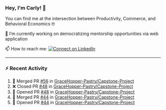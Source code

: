 ### Hey, I'm Carly! 👋

You can find me at the intersection between Productivity, Commerce, and Behavioral Economics 🤓

🔭 I’m currently working on democratizing mentorship opportunities via web application 

📫 How to reach me:
[![Connect on LinkedIn](https://img.shields.io/badge/--linkedin?label=LinkedIn&logo=LinkedIn&style=social)](https://www.linkedin.com/in/carlysandler)

---
### :zap: Recent Activity

<!--START_SECTION:activity-->
1. 🎉 Merged PR [#56](https://github.com/GraceHopper-Pastry/Capstone-Project/pull/56) in [GraceHopper-Pastry/Capstone-Project](https://github.com/GraceHopper-Pastry/Capstone-Project)
2. ❌ Closed PR [#48](https://github.com/GraceHopper-Pastry/Capstone-Project/pull/48) in [GraceHopper-Pastry/Capstone-Project](https://github.com/GraceHopper-Pastry/Capstone-Project)
3. 💪 Opened PR [#48](https://github.com/GraceHopper-Pastry/Capstone-Project/pull/48) in [GraceHopper-Pastry/Capstone-Project](https://github.com/GraceHopper-Pastry/Capstone-Project)
4. 🎉 Merged PR [#44](https://github.com/GraceHopper-Pastry/Capstone-Project/pull/44) in [GraceHopper-Pastry/Capstone-Project](https://github.com/GraceHopper-Pastry/Capstone-Project)
5. 💪 Opened PR [#44](https://github.com/GraceHopper-Pastry/Capstone-Project/pull/44) in [GraceHopper-Pastry/Capstone-Project](https://github.com/GraceHopper-Pastry/Capstone-Project)
<!--END_SECTION:activity-->

